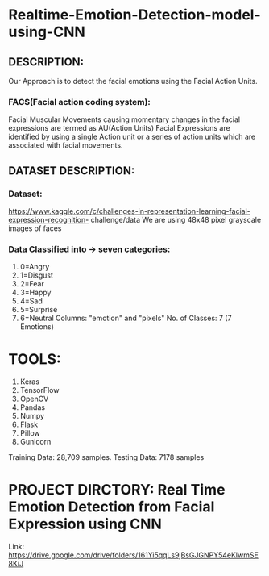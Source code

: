 # Realtime-Emotion-Detection-model-using-CNN
## DESCRIPTION:
Our Approach is to detect the facial emotions using the Facial Action Units.
### FACS(Facial action coding system):
Facial Muscular Movements causing momentary changes in the facial expressions are termed as
AU(Action Units)
Facial Expressions are identified by using a single Action unit or a series of action units which are
associated with facial movements.
## DATASET DESCRIPTION:
### Dataset:
https://www.kaggle.com/c/challenges-in-representation-learning-facial-expression-recognition-
challenge/data
We are using 48x48 pixel grayscale images of faces
### Data Classified into -> seven categories:
1. 0=Angry
2. 1=Disgust
3. 2=Fear
4. 3=Happy
5. 4=Sad
6. 5=Surprise
7. 6=Neutral
Columns: "emotion" and "pixels"
No. of Classes: 7 (7 Emotions)
# TOOLS:
1. Keras
2. TensorFlow
3. OpenCV
4. Pandas
5. Numpy
6. Flask
7. Pillow
8. Gunicorn

Training Data: 28,709 samples.
Testing Data: 7178 samples

# PROJECT DIRCTORY: Real Time Emotion Detection from Facial Expression using CNN
Link: https://drive.google.com/drive/folders/161Yi5qqLs9jBsGJGNPY54eKlwmSE8KiJ
